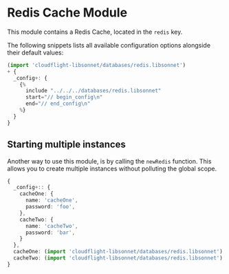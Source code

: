 # Redis Cache Module

This module contains a Redis Cache, located in the `redis` key.

The following snippets lists all available configuration options alongside their default values:

```.ts
(import 'cloudflight-libsonnet/databases/redis.libsonnet')
+ {
  _config+: {
    {%
      include "../../../databases/redis.libsonnet"
      start="// begin_config\n"
      end="// end_config\n"
    %}
  }
}
```

## Starting multiple instances

Another way to use this module, is by calling the `newRedis` function. This
allows you to create multiple instances without polluting the global scope.

```.ts
{
  _config+:: {
    cacheOne: {
      name: 'cacheOne',
      password: 'foo',
    },
    cacheTwo: {
      name: 'cacheTwo',
      password: 'bar',
    }
  },
  cacheOne: (import 'cloudflight-libsonnet/databases/redis.libsonnet').newRedis($._config.cacheOne),
  cacheTwo: (import 'cloudflight-libsonnet/databases/redis.libsonnet').newRedis($._config.cacheTwo),
}
```
